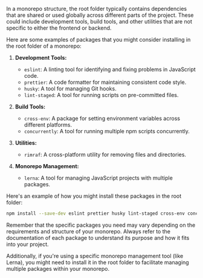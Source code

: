In a monorepo structure, the root folder typically contains dependencies that are shared or used globally across different parts of the project. These could include development tools, build tools, and other utilities that are not specific to either the frontend or backend.

Here are some examples of packages that you might consider installing in the root folder of a monorepo:

1. **Development Tools:**
   - `eslint`: A linting tool for identifying and fixing problems in JavaScript code.
   - `prettier`: A code formatter for maintaining consistent code style.
   - `husky`: A tool for managing Git hooks.
   - `lint-staged`: A tool for running scripts on pre-committed files.

2. **Build Tools:**
   - `cross-env`: A package for setting environment variables across different platforms.
   - `concurrently`: A tool for running multiple npm scripts concurrently.

3. **Utilities:**
   - `rimraf`: A cross-platform utility for removing files and directories.

4. **Monorepo Management:**
   - `lerna`: A tool for managing JavaScript projects with multiple packages.

Here's an example of how you might install these packages in the root folder:

```bash
npm install --save-dev eslint prettier husky lint-staged cross-env concurrently rimraf lerna
```

Remember that the specific packages you need may vary depending on the requirements and structure of your monorepo. Always refer to the documentation of each package to understand its purpose and how it fits into your project.

Additionally, if you're using a specific monorepo management tool (like Lerna), you might need to install it in the root folder to facilitate managing multiple packages within your monorepo.